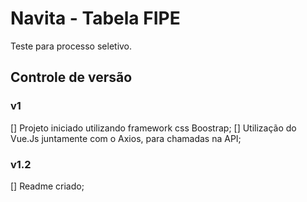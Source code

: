 # Navita - Tabela FIPE

Teste para processo seletivo.

## Controle de versão

### v1 
[] Projeto iniciado utilizando framework css Boostrap;
[] Utilização do Vue.Js juntamente com o Axios, para chamadas na API;

### v1.2
[] Readme criado;
